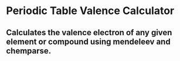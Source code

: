 # Periodic Table Valence Calculator
## Calculates the valence electron of any given element or compound using mendeleev and chemparse.
